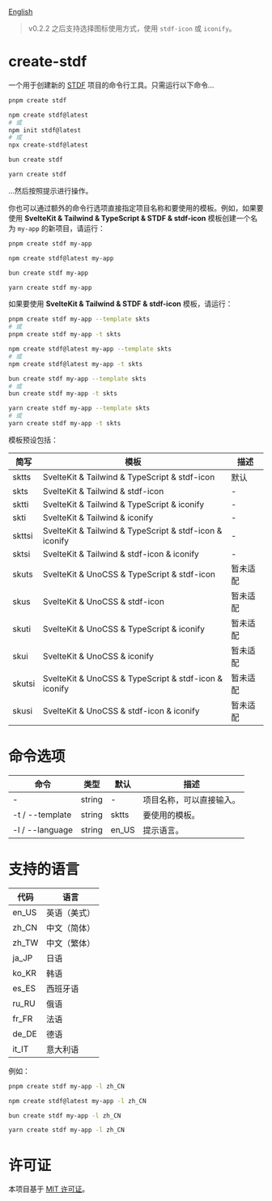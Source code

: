 [English](https://github.com/any-tdf/stdf/blob/main/packages/create-stdf/README.md)

> v0.2.2 之后支持选择图标使用方式，使用 `stdf-icon` 或 `iconify`。

# create-stdf

一个用于创建新的 [STDF](https://stdf.design) 项目的命令行工具。只需运行以下命令...

<!-- :::code-groups -->
<!-- pnpm -->
```sh
pnpm create stdf
```
<!-- :: -->
<!-- npm -->
```sh
npm create stdf@latest
# 或
npm init stdf@latest
# 或
npx create-stdf@latest
```
<!-- :: -->
<!-- bun -->
```sh
bun create stdf
```
<!-- :: -->
<!-- yarn -->
```sh
yarn create stdf
```
<!-- ::: -->

...然后按照提示进行操作。

你也可以通过额外的命令行选项直接指定项目名称和要使用的模板。例如，如果要使用 **SvelteKit & Tailwind & TypeScript & STDF & stdf-icon** 模板创建一个名为 `my-app` 的新项目，请运行：

<!-- :::code-groups -->
<!-- pnpm -->
```sh
pnpm create stdf my-app
```
<!-- :: -->
<!-- npm -->
```sh
npm create stdf@latest my-app
```
<!-- :: -->
<!-- bun -->
```sh
bun create stdf my-app
```
<!-- :: -->
<!-- yarn -->
```sh
yarn create stdf my-app
```
<!-- ::: -->

如果要使用 **SvelteKit & Tailwind & STDF & stdf-icon** 模板，请运行：

<!-- :::code-groups -->
<!-- pnpm -->
```sh
pnpm create stdf my-app --template skts
# 或
pnpm create stdf my-app -t skts
```
<!-- :: -->
<!-- npm -->
```sh
npm create stdf@latest my-app --template skts
# 或
npm create stdf@latest my-app -t skts
```
<!-- :: -->
<!-- bun -->
```sh
bun create stdf my-app --template skts
# 或
bun create stdf my-app -t skts
```
<!-- :: -->
<!-- yarn -->
```sh
yarn create stdf my-app --template skts
# 或
yarn create stdf my-app -t skts
```
<!-- ::: -->

模板预设包括：

| 简写   | 模板                                                    | 描述     |
| ------ | ------------------------------------------------------- | -------- |
| sktts  | SvelteKit & Tailwind & TypeScript & stdf-icon           | 默认     |
| skts   | SvelteKit & Tailwind & stdf-icon                        | -        |
| sktti  | SvelteKit & Tailwind & TypeScript & iconify             | -        |
| skti   | SvelteKit & Tailwind & iconify                          | -        |
| skttsi | SvelteKit & Tailwind & TypeScript & stdf-icon & iconify | -        |
| sktsi  | SvelteKit & Tailwind & stdf-icon & iconify              | -        |
| skuts  | SvelteKit & UnoCSS & TypeScript & stdf-icon             | 暂未适配 |
| skus   | SvelteKit & UnoCSS & stdf-icon                          | 暂未适配 |
| skuti  | SvelteKit & UnoCSS & TypeScript & iconify               | 暂未适配 |
| skui   | SvelteKit & UnoCSS & iconify                            | 暂未适配 |
| skutsi | SvelteKit & UnoCSS & TypeScript & stdf-icon & iconify   | 暂未适配 |
| skusi  | SvelteKit & UnoCSS & stdf-icon & iconify                | 暂未适配 |

# 命令选项

| 命令            | 类型   | 默认  | 描述                                                       |
| --------------- | ------ | ----- | ---------------------------------------------------------- |
| -               | string | -     | 项目名称，可以直接输入。                                   |
| -t / --template | string | sktts | 要使用的模板。 |
| -l / --language | string | en_US | 提示语言。                                                 |

# 支持的语言

| 代码  | 语言         |
| ----- | ------------ |
| en_US | 英语（美式） |
| zh_CN | 中文（简体） |
| zh_TW | 中文（繁体） |
| ja_JP | 日语         |
| ko_KR | 韩语         |
| es_ES | 西班牙语     |
| ru_RU | 俄语         |
| fr_FR | 法语         |
| de_DE | 德语         |
| it_IT | 意大利语     |

例如：

<!-- :::code-groups -->
<!-- pnpm -->
```sh
pnpm create stdf my-app -l zh_CN
```
<!-- :: -->
<!-- npm -->
```sh
npm create stdf@latest my-app -l zh_CN
```
<!-- :: -->
<!-- bun -->
```sh
bun create stdf my-app -l zh_CN
```
<!-- :: -->
<!-- yarn -->
```sh
yarn create stdf my-app -l zh_CN
```
<!-- ::: -->

# 许可证

本项目基于 [MIT 许可证](https://github.com/any-tdf/stdf/blob/main/LICENSE)。
